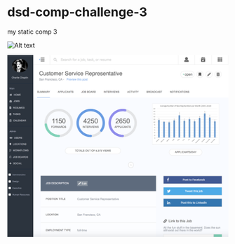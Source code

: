 # dsd-comp-challenge-3
my static comp 3

![Alt text](/relative/path/to/img.jpg?raw=true "Optional Title")

![Alt text](https://github.com/dsdunn/dsd-comp-challenge-3/blob/master/Screen%20Shot%202018-04-18%20at%2012.25.19%20AM.png?raw=true "my comp")

